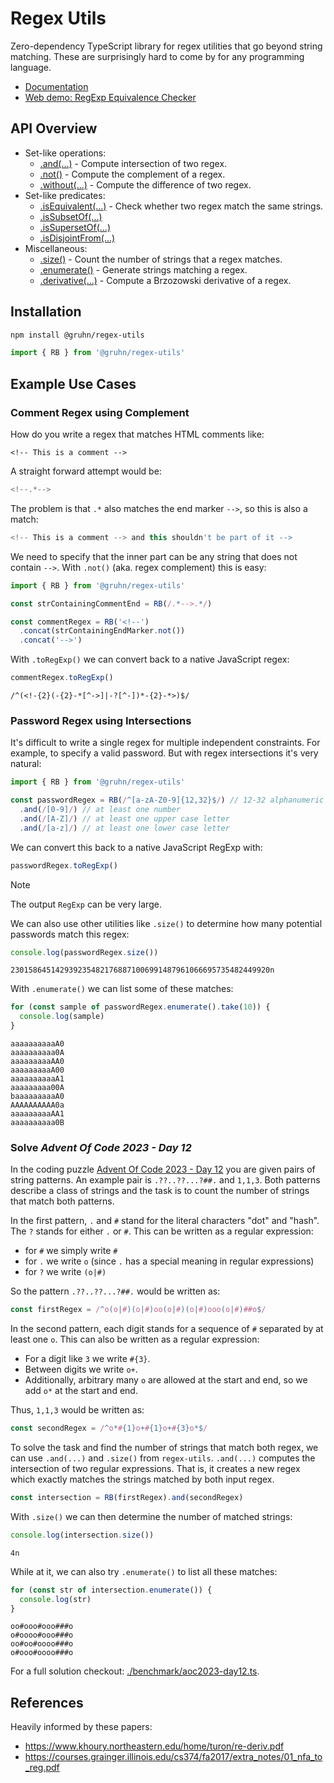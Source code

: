 # Regex Utils

Zero-dependency TypeScript library for regex utilities that go beyond string matching.
These are surprisingly hard to come by for any programming language.

- [Documentation](https://gruhn.github.io/regex-utils/)
- [Web demo: RegExp Equivalence Checker](https://gruhn.github.io/regex-utils/equiv-checker.html)

## API Overview

- Set-like operations:
  - [.and(...)](https://gruhn.github.io/regex-utils/classes/RegexBuilder.html#and) - Compute intersection of two regex.
  - [.not()](https://gruhn.github.io/regex-utils/classes/RegexBuilder.html#not) - Compute the complement of a regex.
  - [.without(...)](https://gruhn.github.io/regex-utils/classes/RegexBuilder.html#without) - Compute the difference of two regex.
- Set-like predicates:
  - [.isEquivalent(...)](https://gruhn.github.io/regex-utils/classes/RegexBuilder.html#isEquivalent) - Check whether two regex match the same strings.
  - [.isSubsetOf(...)](https://gruhn.github.io/regex-utils/classes/RegexBuilder.html#isSubsetOf)
  - [.isSupersetOf(...)](https://gruhn.github.io/regex-utils/classes/RegexBuilder.html#isSupersetOf)
  - [.isDisjointFrom(...)](https://gruhn.github.io/regex-utils/classes/RegexBuilder.html#isDisjointFrom)
- Miscellaneous:
  - [.size()](https://gruhn.github.io/regex-utils/classes/RegexBuilder.html#size) - Count the number of strings that a regex matches.
  - [.enumerate()](https://gruhn.github.io/regex-utils/classes/RegexBuilder.html#enumerate) - Generate strings matching a regex.
  - [.derivative(...)](https://gruhn.github.io/regex-utils/classes/RegexBuilder.html#derivative) - Compute a Brzozowski derivative of a regex.

## Installation

```bash
npm install @gruhn/regex-utils
```
```typescript
import { RB } from '@gruhn/regex-utils'
```

## Example Use Cases

### Comment Regex using Complement

How do you write a regex that matches HTML comments like:
```
<!-- This is a comment -->
```
A straight forward attempt would be:
```typescript
<!--.*-->
```
The problem is that `.*` also matches the end marker `-->`, 
so this is also a match:
```typescript
<!-- This is a comment --> and this shouldn't be part of it -->
```
We need to specify that the inner part can be any string that does not contain `-->`.
With `.not()` (aka. regex complement) this is easy:

```typescript
import { RB } from '@gruhn/regex-utils'

const strContainingCommentEnd = RB(/.*-->.*/)

const commentRegex = RB('<!--')
  .concat(strContainingEndMarker.not())
  .concat('-->')
```

With `.toRegExp()` we can convert back to a native JavaScript regex:
```typescript
commentRegex.toRegExp()
```
```
/^(<!-{2}(-{2}-*[^->]|-?[^-])*-{2}-*>)$/
```

### Password Regex using Intersections

It's difficult to write a single regex for multiple independent constraints.
For example, to specify a valid password.
But with regex intersections it's very natural:

```typescript
import { RB } from '@gruhn/regex-utils'

const passwordRegex = RB(/^[a-zA-Z0-9]{12,32}$/) // 12-32 alphanumeric characters
  .and(/[0-9]/) // at least one number
  .and(/[A-Z]/) // at least one upper case letter   
  .and(/[a-z]/) // at least one lower case letter
```

We can convert this back to a native JavaScript RegExp with:
```typescript
passwordRegex.toRegExp()
```
> [!NOTE]  
> The output `RegExp` can be very large.

We can also use other utilities like `.size()` to determine how many potential passwords match this regex:
```typescript
console.log(passwordRegex.size())
```
```
2301586451429392354821768871006991487961066695735482449920n
```

With `.enumerate()` we can list some of these matches:
```typescript
for (const sample of passwordRegex.enumerate().take(10)) {
  console.log(sample)
}
```
```
aaaaaaaaaaA0
aaaaaaaaaa0A
aaaaaaaaaAA0
aaaaaaaaaA00
aaaaaaaaaaA1
aaaaaaaaa00A
baaaaaaaaaA0
AAAAAAAAAA0a
aaaaaaaaaAA1
aaaaaaaaaa0B
```




### Solve _Advent Of Code 2023 - Day 12_

In the coding puzzle [Advent Of Code 2023 - Day 12](https://adventofcode.com/2023/day/12)
you are given pairs of string patterns.
An example pair is `.??..??...?##.` and `1,1,3`.
Both patterns describe a class of strings and the task is to count the number of strings that match both patterns.

In the first pattern, `.` and `#` stand for the literal characters "dot" and "hash".
The `?` stands for either `.` or `#`.
This can be written as a regular expression:

 - for `#` we simply write `#`
 - for `.` we write `o` (since `.` has a special meaning in regular expressions)
 - for `?` we write `(o|#)`

So the pattern `.??..??...?##.` would be written as:
```typescript
const firstRegex = /^o(o|#)(o|#)oo(o|#)(o|#)ooo(o|#)##o$/
```

In the second pattern, each digit stands for a sequence of `#` separated by at least one `o`.
This can also be written as a regular expression:

 - For a digit like `3` we write `#{3}`.
 - Between digits we write `o+`.
 - Additionally, arbitrary many `o` are allowed at the start and end,
   so we add `o*` at the start and end.
   
Thus, `1,1,3` would be written as:
```typescript
const secondRegex = /^o*#{1}o+#{1}o+#{3}o*$/
```

To solve the task and find the number of strings that match both regex,
we can use `.and(...)` and `.size()` from `regex-utils`.
`.and(...)` computes the intersection of two regular expressions.
That is, it creates a new regex which exactly matches the strings matched by both input regex.
```typescript
const intersection = RB(firstRegex).and(secondRegex)
```
With `.size()` we can then determine the number of matched strings:
```typescript
console.log(intersection.size())
```
```
4n
```

While at it, we can also try `.enumerate()` to list all these matches:
```typescript
for (const str of intersection.enumerate()) {
  console.log(str)
}
```
```
oo#ooo#ooo###o
o#oooo#ooo###o
oo#oo#oooo###o
o#ooo#oooo###o
```

For a full solution checkout: [./benchmark/aoc2023-day12.ts](./benchmark/aoc2023-day12.ts).

## References

Heavily informed by these papers:
- https://www.khoury.northeastern.edu/home/turon/re-deriv.pdf
- https://courses.grainger.illinois.edu/cs374/fa2017/extra_notes/01_nfa_to_reg.pdf
